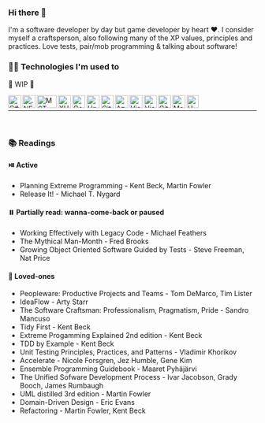### Hi there 👋

I'm a software developer by day but game developer by heart ❤️. I consider myself a craftsperson, also following many of the XP values, principles and practices. Love tests, pair/mob programming & talking about software!

### 🧑‍💻 Technologies I'm used to 

:hammer: WIP :construction_worker:

<img align="left" width="26px" height="26px" title="C#" alt="C#" src="https://www.freeiconspng.com/uploads/c-logo-icon-18.png" />
<img align="left" width="26px" height="26px" title=".NET" alt=".NET" src="https://upload.wikimedia.org/wikipedia/commons/thumb/e/ee/.NET_Core_Logo.svg/1024px-.NET_Core_Logo.svg.png" />
<img align="left" width="40px" height="26px" title="MSTest" alt="MSTest" src="https://www.lambdatest.com/blog/wp-content/uploads/2021/03/MSTest.png" />
<img align="left" width="26px" height="26px" title="XUnit" alt="XUnit" src="https://www.lambdatest.com/blog/wp-content/uploads/2021/03/XUnit.png" />
<img align="left" width="26px" height="26px" title="Godot" alt="Godot" src="https://upload.wikimedia.org/wikipedia/commons/6/6a/Godot_icon.svg" />
<img align="left" width="26px" height="26px" title="Unity" alt="Unity" src="https://cdn.worldvectorlogo.com/logos/unity-69.svg" />
<img align="left" width="26px" height="26px" title="Git" alt="Git" src="https://iconape.com/wp-content/png_logo_vector/git-icon.png" />
<img align="left" width="26px" height="26px" title="Azure DevOps Server" alt="Azure DevOps Server" src="https://cdn.iconscout.com/icon/free/png-256/free-azure-devops-3628645-3029870.png?f=webp" />
<img align="left" width="26px" height="26px" title="Visual Studio" alt="Visual Studio" src="https://upload.wikimedia.org/wikipedia/commons/thumb/5/59/Visual_Studio_Icon_2019.svg/512px-Visual_Studio_Icon_2019.svg.png?20210214224138" />
<img align="left" width="26px" height="26px" title="Visual Studio Code" alt="Visual Studio Code" src="https://upload.wikimedia.org/wikipedia/commons/thumb/9/9a/Visual_Studio_Code_1.35_icon.svg/2048px-Visual_Studio_Code_1.35_icon.svg.png" />
<img align="left" width="26px" height="26px" title="GitHub" alt="GitHub" src="https://upload.wikimedia.org/wikipedia/commons/thumb/9/91/Octicons-mark-github.svg/2048px-Octicons-mark-github.svg.png" />
<img align="left" width="26px" height="26px" title="MarkDown" alt="MarkDown" src="https://user-images.githubusercontent.com/11347395/130453553-322c1932-e148-461e-b62f-c103f564b9b5.png" />
<img align="left" width="24px" height="26px" title="UML" alt="UML" src="https://joanpaon.files.wordpress.com/2013/05/uml-symbol.gif" />

<br/>

---

<br/>

### 📚 Readings 

#### ⏯️ Active

- Planning Extreme Programming - Kent Beck, Martin Fowler
- Release It! - Michael T. Nygard
                    
#### ⏸️ Partially read: wanna-come-back or paused

- Working Effectively with Legacy Code - Michael Feathers
- The Mythical Man-Month - Fred Brooks
- Growing Object Oriented Software Guided by Tests - Steve Freeman, Nat Price

#### 💜 Loved-ones 

- Peopleware: Productive Projects and Teams - Tom DeMarco, Tim Lister
- IdeaFlow - Arty Starr
- The Software Craftsman: Professionalism, Pragmatism, Pride - Sandro Mancuso
- Tidy First - Kent Beck
- Extreme Progamming Explained 2nd edition - Kent Beck
- TDD by Example - Kent Beck
- Unit Testing Principles, Practices, and Patterns - Vladimir Khorikov
- Accelerate - Nicole Forsgren, Jez Humble, Gene Kim
- Ensemble Programming Guidebook - Maaret Pyhäjärvi
- The Unified Sofware Development Process - Ivar Jacobson, Grady Booch, James Rumbaugh
- UML distilled 3rd edition - Martin Fowler
- Domain-Driven Design - Eric Evans
- Refactoring - Martin Fowler, Kent Beck
